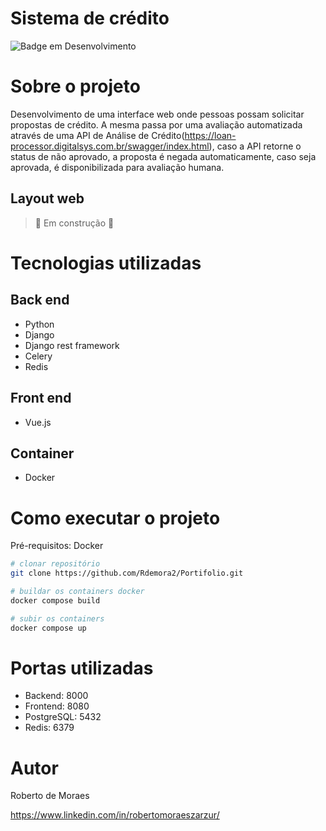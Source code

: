 # Sistema de crédito
![Badge em Desenvolvimento](http://img.shields.io/static/v1?label=STATUS&message=EM%20DESENVOLVIMENTO&color=GREEN&style=for-the-badge)

# Sobre o projeto
Desenvolvimento de uma interface web onde pessoas possam solicitar propostas de crédito.
A mesma passa por uma avaliação automatizada através de uma API de Análise de Crédito(https://loan-processor.digitalsys.com.br/swagger/index.html), caso a API retorne o status de não aprovado, a proposta é negada automaticamente, caso seja aprovada, é disponibilizada para avaliação humana.

## Layout web
> :construction: Em construção :construction:

# Tecnologias utilizadas
## Back end
- Python
- Django
- Django rest framework
- Celery
- Redis

## Front end
- Vue.js

## Container
- Docker

# Como executar o projeto
Pré-requisitos: Docker

```bash
# clonar repositório
git clone https://github.com/Rdemora2/Portifolio.git

# buildar os containers docker
docker compose build

# subir os containers
docker compose up
```

# Portas utilizadas
- Backend: 8000
- Frontend: 8080
- PostgreSQL: 5432
- Redis: 6379

# Autor

Roberto de Moraes

https://www.linkedin.com/in/robertomoraeszarzur/